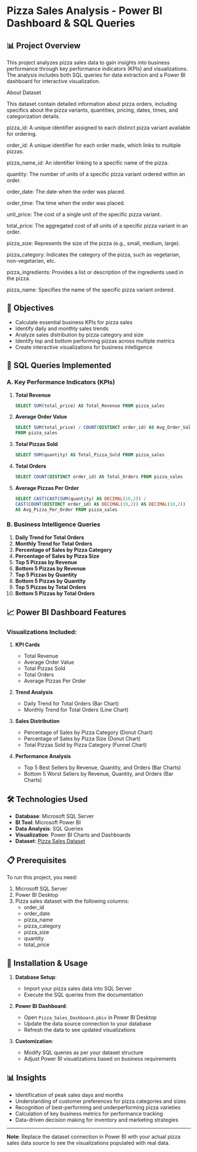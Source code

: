 # Pizza Sales Analysis - Power BI Dashboard & SQL Queries

## 📊 Project Overview

This project analyzes pizza sales data to gain insights into business performance through key performance indicators (KPIs) and visualizations. The analysis includes both SQL queries for data extraction and a Power BI dashboard for interactive visualization.

About Dataset

This dataset contain detailed information about pizza orders, including specifics about the pizza variants, quantities, pricing, dates, times, and categorization details.

pizza_id: A unique identifier assigned to each distinct pizza variant available for ordering.

order_id: A unique identifier for each order made, which links to multiple pizzas.

pizza_name_id: An identifier linking to a specific name of the pizza.

quantity: The number of units of a specific pizza variant ordered within an order.

order_date: The date when the order was placed.

order_time: The time when the order was placed.

unit_price: The cost of a single unit of the specific pizza variant.

total_price: The aggregated cost of all units of a specific pizza variant in an order.

pizza_size: Represents the size of the pizza (e.g., small, medium, large).

pizza_category: Indicates the category of the pizza, such as vegetarian, non-vegetarian, etc.

pizza_ingredients: Provides a list or description of the ingredients used in the pizza.

pizza_name: Specifies the name of the specific pizza variant ordered.

## 🎯 Objectives

- Calculate essential business KPIs for pizza sales
- Identify daily and monthly sales trends
- Analyze sales distribution by pizza category and size
- Identify top and bottom performing pizzas across multiple metrics
- Create interactive visualizations for business intelligence

## 🔧 SQL Queries Implemented

### A. Key Performance Indicators (KPIs)

1. **Total Revenue**
   ```sql
   SELECT SUM(total_price) AS Total_Revenue FROM pizza_sales
   ```

2. **Average Order Value**
   ```sql
   SELECT SUM(total_price) / COUNT(DISTINCT order_id) AS Avg_Order_Value 
   FROM pizza_sales
   ```

3. **Total Pizzas Sold**
   ```sql
   SELECT SUM(quantity) AS Total_Pizza_Sold FROM pizza_sales
   ```

4. **Total Orders**
   ```sql
   SELECT COUNT(DISTINCT order_id) AS Total_Orders FROM pizza_sales
   ```

5. **Average Pizzas Per Order**
   ```sql
   SELECT CAST(CAST(SUM(quantity) AS DECIMAL(10,2)) / 
   CAST(COUNT(DISTINCT order_id) AS DECIMAL(10,2)) AS DECIMAL(10,2)) 
   AS Avg_Pizza_Per_Order FROM pizza_sales
   ```

### B. Business Intelligence Queries

1. **Daily Trend for Total Orders**
2. **Monthly Trend for Total Orders**
3. **Percentage of Sales by Pizza Category**
4. **Percentage of Sales by Pizza Size**
5. **Top 5 Pizzas by Revenue**
6. **Bottom 5 Pizzas by Revenue**
7. **Top 5 Pizzas by Quantity**
8. **Bottom 5 Pizzas by Quantity**
9. **Top 5 Pizzas by Total Orders**
10. **Bottom 5 Pizzas by Total Orders**

## 📈 Power BI Dashboard Features

### Visualizations Included:

1. **KPI Cards**
   - Total Revenue
   - Average Order Value
   - Total Pizzas Sold
   - Total Orders
   - Average Pizzas Per Order

2. **Trend Analysis**
   - Daily Trend for Total Orders (Bar Chart)
   - Monthly Trend for Total Orders (Line Chart)

3. **Sales Distribution**
   - Percentage of Sales by Pizza Category (Donut Chart)
   - Percentage of Sales by Pizza Size (Donut Chart)
   - Total Pizzas Sold by Pizza Category (Funnel Chart)

4. **Performance Analysis**
   - Top 5 Best Sellers by Revenue, Quantity, and Orders (Bar Charts)
   - Bottom 5 Worst Sellers by Revenue, Quantity, and Orders (Bar Charts)

## 🛠️ Technologies Used

- **Database**: Microsoft SQL Server
- **BI Tool**: Microsoft Power BI
- **Data Analysis**: SQL Queries
- **Visualization**: Power BI Charts and Dashboards
- **Dataset**: [Pizza Sales Dataset](https://www.kaggle.com/datasets/nextmillionaire/pizza-sales-dataset/data)

## 📋 Prerequisites

To run this project, you need:

1. Microsoft SQL Server
2. Power BI Desktop
3. Pizza sales dataset with the following columns:
   - order_id
   - order_date
   - pizza_name
   - pizza_category
   - pizza_size
   - quantity
   - total_price

## 🚀 Installation & Usage

1. **Database Setup**:
   - Import your pizza sales data into SQL Server
   - Execute the SQL queries from the documentation

3. **Power BI Dashboard**:
   - Open `Pizza_Sales_Dashboard.pbix` in Power BI Desktop
   - Update the data source connection to your database
   - Refresh the data to see updated visualizations

4. **Customization**:
   - Modify SQL queries as per your dataset structure
   - Adjust Power BI visualizations based on business requirements

## 📊 Insights

- Identification of peak sales days and months
- Understanding of customer preferences for pizza categories and sizes
- Recognition of best-performing and underperforming pizza varieties
- Calculation of key business metrics for performance tracking
- Data-driven decision making for inventory and marketing strategies
---

**Note**: Replace the dataset connection in Power BI with your actual pizza sales data source to see the visualizations populated with real data.
